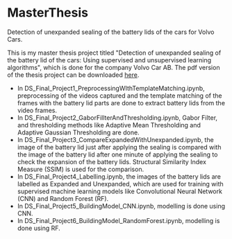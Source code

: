 # MasterThesis
Detection of unexpanded sealing of the battery lids of the cars for Volvo Cars.

This is my master thesis project titled "Detection of unexpanded sealing of the battery lid of the cars: Using supervised and unsupervised learning algorithms", which is done for the company Volvo Car AB. The pdf version of the thesis project can be downloaded [here](https://his.diva-portal.org/smash/record.jsf?pid=diva2:1882730 "Download Thesis").

* In DS_Final_Project1_PreprocessingWIthTemplateMatching.ipynb, preprocessing of the videos captured and the template matching of the frames with the battery lid parts are done to extract battery lids from the video frames.
* In DS_Final_Project2_GaborFillterAndThresholding.ipynb, Gabor Filter, and thresholding methods like Adaptive Mean Thresholding and Adaptive Gaussian Thresholding are done.
* In DS_Final_Project3_CompareExpandedWithUnexpanded.ipynb, the image of the battery lid just after applying the sealing is compared with the image of the battery lid after one minute of applying the sealing to check the expansion of the battery lids. Structural Similarity Index Measure (SSIM) is used for the comparison.
* In DS_Final_Project4_Labelling.ipynb, the images of the battery lids are labelled as Expanded and Unexpanded, which are used for training with supervised machine learning models like Convolutional Neural Network (CNN) and Random Forest (RF).
* In DS_Final_Project5_BuildingModel_CNN.ipynb, modelling is done using CNN.
* In DS_Final_Project6_BuildingModel_RandomForest.ipynb, modelling is done using RF.
